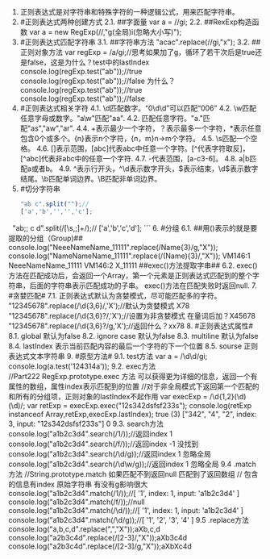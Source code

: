 1. 正则表达式是对字符串和特殊字符的一种逻辑公式，用来匹配字符串。
2. #正则表达式两种创建方式
  2.1. ##字面量
     var  a = //gi;
  2.2. ##RexExp构造函数
     var a = new RegExp(//,"g(全局)i(忽略大小写)");
3. #正则表达式匹配字符串
  3.1. ##字符串方法
     "acac".replace(//gi,"x");
  3.2. ##正则对象方法
      var regExp = /a/gi;//思考如果加了g，循环了若干次后是true还是false，这是为什么？test中的lastIndex
       console.log(regExp.test("ab"));//true
       console.log(regExp.test("ab"));//false 为什么？
       console.log(regExp.test("ab"));//true
       console.log(regExp.test("ab"));//false 
4. #正则表达式相关字符
  4.1. \d匹配数字。“0\d\d”可以匹配“006”
  4.2. \w匹配任意字母或数字。"a\w"匹配"aa".
  4.2. 匹配任意字符。"a."匹配"as","aw","ar".
  4.4. +表示最少一个字符，？表示最多一个字符，*表示任意包含0个或多个。{n}表示n个字符，{n，m}n->m个字符。
  4.5. \s匹配一个空格。
  4.6. []表示范围，[abc]代表abc中任意一个字符。[^代表字符取反]，[^abc]代表非abc中的任意一个字符.
  4.7. -代表范围，[a-c3-6]。
  4.8. a|b匹配a或者b。
  4.9. ^表示行开头，^\d表示数字开头，$表示结束，\d$表示数字结尾。\b匹配单词边界。\B匹配非单词边界。
5. #切分字符串
   ```javascript
   "ab c".split("");//
   ['a','b','','','c'];
   "ab;; c d".split(/[\s\,\;]+/);//
   ['a','b','c','d'];
    ```
6. #分组
  6.1. ##用()表示的就是要提取的分组（Group)##
    console.log("NeeeNameName_11111".replace(/Name{3}/g,"X"));
    console.log("NameNameName_11111".replace(/(Name){3}/,"X"));
    VM146:1 NeeeNameName_11111
    VM146:2 X_11111
  ##exec()方法提取字串##
  6.2. exec()方法在匹配成功后，会返回一个Array，第一个元素是正则表达式匹配到的整个字符串，后面的字符串表示匹配成功的子串。
       exec()方法在匹配失败时返回null.
7. #贪婪匹配#
  7.1. 正则表达式默认为贪婪模式，尽可能匹配多的字符。
      "12345678".replace(/\d{3,6}/,'X');//默认为贪婪模式  X78
      "12345678".replace(/\d{3,6}?/,'X');//设置为非贪婪模式 在量词后加？X45678
      "12345678".replace(/\d{3,6}?/g,'X');//返回什么？xx78
8. #正则表达式属性#
  8.1. global 默认为false
  8.2. ignore case 默认为false
  8.3. multiline 默认为false
  8.4. lastIndex 表示当前匹配内容的最后一个字符的下一个位置
  8.5. sourse 正则表达式文本字符串
9. #原型方法#
  9.1. test方法
   var a = /\d\d/gi;
   console.log(a.test('124314a'));
  9.2. exec方法   
    //Part222 RegExp.prototype.exec 方法 可以获得更为详细的信息，返回一个有属性的数组，属性index表示匹配到的位置
    //对于非全局模式下返回第一个匹配的和所有的分组项，正则对象的lastIndex不起作用
    var execExp = /\d{1,2}(\d)(\d)/;
    var retExp = execExp.exec("12s342dsfsf233s");
    console.log(retExp instanceof Array,retExp,execExp.lastIndex);
    true (3) ["342", "4", "2", index: 3, input: "12s342dsfsf233s"] 0
  9.3. search方法
    console.log("a1b2c3d4".search(/1/));//返回index 1
    console.log("a1b2c3d4".search(/f/));//返回index -1 没找到
    console.log("a1b2c3d4".search(/\d/g));//返回index 1 忽略全局
    console.log("a1b2c3d4".search(/\d\w/g));//返回index 1 忽略全局
  9.4 .match方法
    //String.prototype.match 如果匹配不到返回null 匹配到了返回数组
    // 包含的信息有index 原始字符串 有没有g影响很大
    console.log("a1b2c3d4".match(/1/));//[ '1', index: 1, input: 'a1b2c3d4' ]
    console.log("a1b2c3d4".match(/f/));//null
    console.log("a1b2c3d4".match(/\d/));//[ '1', index: 1, input: 'a1b2c3d4' ]
    console.log("a1b2c3d4".match(/\d/g));//[ '1', '2', '3', '4' ]
  9.5 .replace方法
    console.log("a,b,c,d".replace(",","X"));aXb,c,d
    console.log("a2b3c4d".replace(/[2-3]/,"X"));aXb3c4d
    console.log("a2b3c4d".replace(/[2-3]/g,"X"));aXbXc4d
